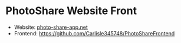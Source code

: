 # PhotoShare Website Front

- Website: [photo-share-app.net](https://photo-share-app.net)
- Frontend: https://github.com/Carlisle345748/PhotoShareFrontend